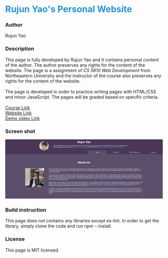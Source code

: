 <h1 style="color: #2892d7">Rujun Yao's Personal Website</h1>
<h3>Author</h3>
<p>Rujun Yao</p>
<h3>Description</h3>
<p>This page is fully developed by Rujun Yao and it contains personal content of the author. The author preserves any 
rights for the content of the website. The page is a assignment of <i>CS 5610 Web Development</i> from Northeastern
University and the instructor of the course also preserves any rights for the content of the website.<br><br> The page is 
developed in order to practice writing pages with HTML/CSS and minor JavaScript. The pages will be graded based on 
specific criteria. <br><br><a href="https://johnguerra.co/classes/webDevelopment_fall_2020/">Course Link </a>
<br><a href="http://rujunyao.com/">Website Link</a>
<br><a href="https://youtu.be/BbIGwdDf9Ag">Demo video Link</a>

</p>
<h3>Screen shot</h3>
<img src="screenshots/2.png" alt="screenshot">
<h3>Build instruction</h3>
<p>This page does not contains any libraries except es-lint. In order to get the library, simply clone the code
and run npm --install. </p>
<h3>License</h3>
<p>This page is MIT licensed. </p>
